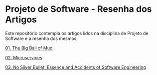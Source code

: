 # Projeto de Software - Resenha dos Artigos

Este repositório contempla os artigos lidos na disciplina de Projeto de Software e a resenha dos mesmos.

[01. The Big Ball of Mud](https://github.com/Palomadcarvalho/Projeto-de-Software---Resenha-de-Artigos/blob/00d684209c95a1ebd2958ab28fad8114a6e165be/01.%20The%20Big%20Ball%20of%20Mud.md)

[02. Microservices](https://github.com/Palomadcarvalho/Projeto-de-Software---Resenha-de-Artigos/blob/main/02.%20Microservices.md)

[03. No Silver Bullet: Essence and Accidents of Software Engineering](https://github.com/Palomadcarvalho/Projeto-de-Software---Resenha-de-Artigos/blob/main/03.%20No%20Silver%20Bullet%3A%20Essence%20and%20Accidents%20of%20Software%20Engineering.md)

